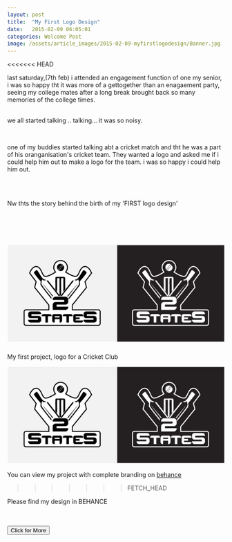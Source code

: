```yaml
---
layout: post
title:  "My First Logo Design"
date:   2015-02-09 06:05:01
categories: Welcome Post
image: /assets/article_images/2015-02-09-myfirstlogodesign/Banner.jpg
---
```


<<<<<<< HEAD
<p>last saturday,(7th feb) i attended an engagement function of one my senior, i was so happy tht it was more of a gettogether than an enagaement party, seeing my college mates after a long break brought back so many memories of the college times. </p><br/>
we all started talking .. talking... it was so noisy.</p><br/>

<p>one of my buddies started talking abt a cricket match and tht he was a part of his oranganisation's cricket team. They wanted a logo and asked me if i could help him out to make a logo for the team. i was so happy i could help him out. </p><br/><br/>

<p>Nw thts the story behind the birth of my 'FIRST logo design'</p><br/><br/>

<a href="https://www.behance.net/gallery/23488423/2-STATES"><img src="/assets/article_images/2015-02-09-myfirstlogodesign/Logo.jpg"></a>
=======
<p>My first project, logo for a Cricket Club</p>

<a href="https://www.behance.net/gallery/23488423/2-STATES" target="_blank"><img src="/assets/article_images/2015-02-09-myfirstlogodesign/Logo.jpg"></a>

You can view my project with complete branding on <a href="https://www.behance.net/gallery/23488423/2-STATES" target="_blank">behance</a>

>>>>>>> FETCH_HEAD

<p>Please find my design in BEHANCE</p><br/><br/>
<a href="https://www.behance.net/gallery/23488423/2-STATES"><button>Click for More</button></a>

